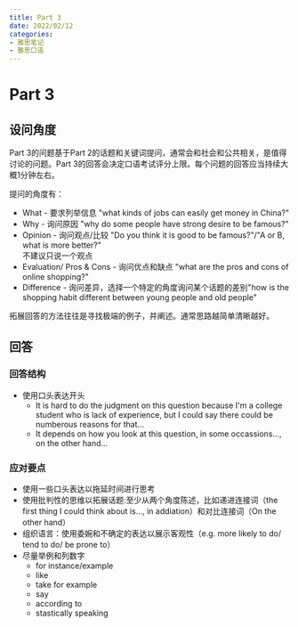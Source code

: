 ```yaml
---
title: Part 3
date: 2022/02/12
categories: 
- 雅思笔记
- 雅思口语
---
```

# Part 3
## 设问角度
Part 3的问题基于Part 2的话题和关键词提问，通常会和社会和公共相关，是值得讨论的问题。Part 3的回答会决定口语考试评分上限。每个问题的回答应当持续大概1分钟左右。  

提问的角度有：  
- What - 要求列举信息 "what kinds of jobs can easily get money in China?"   
- Why - 询问原因 "why do some people have strong desire to be famous?"   
- Opinion - 询问观点/比较  "Do you think it is good to be famous?"/"A or B, what is more better?"  
  不建议只说一个观点  
- Evaluation/ Pros & Cons - 询问优点和缺点 "what are the pros and cons of online shopping?"   
- Difference - 询问差异，选择一个特定的角度询问某个话题的差别"how is the shopping habit different between young people and old people"   


拓展回答的方法往往是寻找极端的例子，并阐述。通常思路越简单清晰越好。  

## 回答
### 回答结构
- 使用口头表达开头  
  - It is hard to do the judgment on this question because I'm a college student who is lack of experience, but I could say there could be numberous reasons for that...   
  - It depends on how you look at this question, in some occassions..., on the other hand...     

  
### 应对要点
- 使用一些口头表达以拖延时间进行思考
- 使用批判性的思维以拓展话题:至少从两个角度陈述，比如递进连接词（the first thing I could think about is..., in addiation）和对比连接词（On the other hand）  
- 组织语言：使用委婉和不确定的表达以展示客观性（e.g. more likely to do/ tend to do/ be prone to）  
- 尽量举例和列数字
  - for instance/example
  - like
  - take for example
  - say
  - according to 
  - stastically speaking

